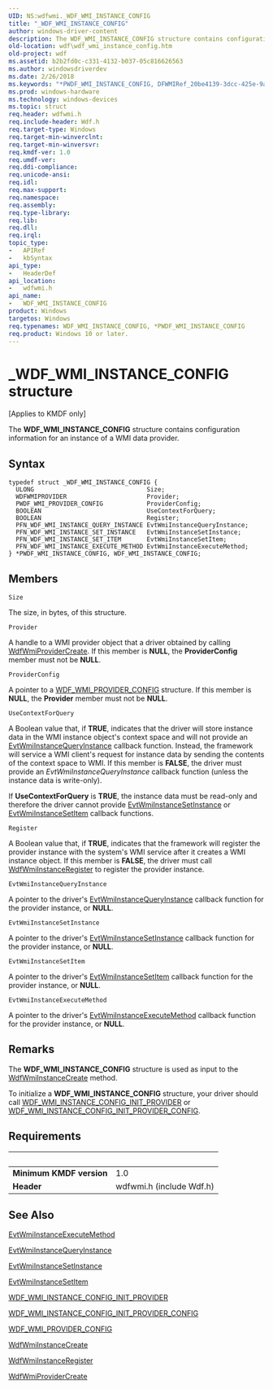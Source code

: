 ```yaml
---
UID: NS:wdfwmi._WDF_WMI_INSTANCE_CONFIG
title: "_WDF_WMI_INSTANCE_CONFIG"
author: windows-driver-content
description: The WDF_WMI_INSTANCE_CONFIG structure contains configuration information for an instance of a WMI data provider.
old-location: wdf\wdf_wmi_instance_config.htm
old-project: wdf
ms.assetid: b2b2fd0c-c331-4132-b037-05c816626563
ms.author: windowsdriverdev
ms.date: 2/26/2018
ms.keywords: "*PWDF_WMI_INSTANCE_CONFIG, DFWMIRef_20be4139-3dcc-425e-9aaf-2851ceb794fb.xml, PWDF_WMI_INSTANCE_CONFIG, PWDF_WMI_INSTANCE_CONFIG structure pointer, WDF_WMI_INSTANCE_CONFIG, WDF_WMI_INSTANCE_CONFIG structure, _WDF_WMI_INSTANCE_CONFIG, kmdf.wdf_wmi_instance_config, wdf.wdf_wmi_instance_config, wdfwmi/PWDF_WMI_INSTANCE_CONFIG, wdfwmi/WDF_WMI_INSTANCE_CONFIG"
ms.prod: windows-hardware
ms.technology: windows-devices
ms.topic: struct
req.header: wdfwmi.h
req.include-header: Wdf.h
req.target-type: Windows
req.target-min-winverclnt: 
req.target-min-winversvr: 
req.kmdf-ver: 1.0
req.umdf-ver: 
req.ddi-compliance: 
req.unicode-ansi: 
req.idl: 
req.max-support: 
req.namespace: 
req.assembly: 
req.type-library: 
req.lib: 
req.dll: 
req.irql: 
topic_type:
-	APIRef
-	kbSyntax
api_type:
-	HeaderDef
api_location:
-	wdfwmi.h
api_name:
-	WDF_WMI_INSTANCE_CONFIG
product: Windows
targetos: Windows
req.typenames: WDF_WMI_INSTANCE_CONFIG, *PWDF_WMI_INSTANCE_CONFIG
req.product: Windows 10 or later.
---
```


# _WDF_WMI_INSTANCE_CONFIG structure
<p class="CCE_Message">[Applies to KMDF only]

The <b>WDF_WMI_INSTANCE_CONFIG</b> structure contains configuration information for an instance of a WMI data provider.

## Syntax
```
typedef struct _WDF_WMI_INSTANCE_CONFIG {
  ULONG                               Size;
  WDFWMIPROVIDER                      Provider;
  PWDF_WMI_PROVIDER_CONFIG            ProviderConfig;
  BOOLEAN                             UseContextForQuery;
  BOOLEAN                             Register;
  PFN_WDF_WMI_INSTANCE_QUERY_INSTANCE EvtWmiInstanceQueryInstance;
  PFN_WDF_WMI_INSTANCE_SET_INSTANCE   EvtWmiInstanceSetInstance;
  PFN_WDF_WMI_INSTANCE_SET_ITEM       EvtWmiInstanceSetItem;
  PFN_WDF_WMI_INSTANCE_EXECUTE_METHOD EvtWmiInstanceExecuteMethod;
} *PWDF_WMI_INSTANCE_CONFIG, WDF_WMI_INSTANCE_CONFIG;
```

## Members


`Size`

The size, in bytes, of this structure.

`Provider`

A handle to a WMI provider object that a driver obtained by calling <a href="https://msdn.microsoft.com/library/windows/hardware/ff551193">WdfWmiProviderCreate</a>. If this member is <b>NULL</b>, the <b>ProviderConfig</b> member must not be <b>NULL</b>.

`ProviderConfig`

A pointer to a <a href="https://msdn.microsoft.com/library/windows/hardware/ff553067">WDF_WMI_PROVIDER_CONFIG</a> structure. If this member is <b>NULL</b>, the <b>Provider</b> member must not be <b>NULL</b>.

`UseContextForQuery`

A Boolean value that, if <b>TRUE</b>, indicates that the driver will store instance data in the WMI instance object's context space and will not provide an <a href="https://msdn.microsoft.com/13eed838-2943-4bb4-915f-6a84f0f95851">EvtWmiInstanceQueryInstance</a> callback function. Instead, the framework will service a WMI client's request for instance data by sending the contents of the context space to WMI. If this member is <b>FALSE</b>, the driver must provide an <i>EvtWmiInstanceQueryInstance</i> callback function (unless the instance data is write-only).

If <b>UseContextForQuery</b> is <b>TRUE</b>, the instance data must be read-only and therefore the driver cannot provide <a href="https://msdn.microsoft.com/defd33c5-90ae-40c9-9123-7c3de2c77f35">EvtWmiInstanceSetInstance</a> or <a href="https://msdn.microsoft.com/3011d92c-b12b-4240-8a4e-aa039ab8e053">EvtWmiInstanceSetItem</a> callback functions.

`Register`

A Boolean value that, if <b>TRUE</b>, indicates that the framework will register the provider instance with the system's WMI service after it creates a WMI instance object. If this member is <b>FALSE</b>, the driver must call <a href="https://msdn.microsoft.com/library/windows/hardware/ff551190">WdfWmiInstanceRegister</a> to register the provider instance.

`EvtWmiInstanceQueryInstance`

A pointer to the driver's <a href="https://msdn.microsoft.com/13eed838-2943-4bb4-915f-6a84f0f95851">EvtWmiInstanceQueryInstance</a> callback function for the provider instance, or <b>NULL</b>.

`EvtWmiInstanceSetInstance`

A pointer to the driver's <a href="https://msdn.microsoft.com/defd33c5-90ae-40c9-9123-7c3de2c77f35">EvtWmiInstanceSetInstance</a> callback function for the provider instance, or <b>NULL</b>.

`EvtWmiInstanceSetItem`

A pointer to the driver's <a href="https://msdn.microsoft.com/3011d92c-b12b-4240-8a4e-aa039ab8e053">EvtWmiInstanceSetItem</a> callback function for the provider instance, or <b>NULL</b>.

`EvtWmiInstanceExecuteMethod`

A pointer to the driver's <a href="https://msdn.microsoft.com/b14de1d7-0df2-46d1-a3bd-c23f33d3ed75">EvtWmiInstanceExecuteMethod</a> callback function for the provider instance, or <b>NULL</b>.

## Remarks
The <b>WDF_WMI_INSTANCE_CONFIG</b> structure is used as input to the <a href="https://msdn.microsoft.com/library/windows/hardware/ff551178">WdfWmiInstanceCreate</a> method.

To initialize a <b>WDF_WMI_INSTANCE_CONFIG</b> structure, your driver should call <a href="https://msdn.microsoft.com/library/windows/hardware/ff553061">WDF_WMI_INSTANCE_CONFIG_INIT_PROVIDER</a> or <a href="https://msdn.microsoft.com/library/windows/hardware/ff553063">WDF_WMI_INSTANCE_CONFIG_INIT_PROVIDER_CONFIG</a>.

## Requirements
| &nbsp; | &nbsp; |
| ---- |:---- |
| **Minimum KMDF version** | 1.0 |
| **Header** | wdfwmi.h (include Wdf.h) |

## See Also

<a href="https://msdn.microsoft.com/b14de1d7-0df2-46d1-a3bd-c23f33d3ed75">EvtWmiInstanceExecuteMethod</a>



<a href="https://msdn.microsoft.com/13eed838-2943-4bb4-915f-6a84f0f95851">EvtWmiInstanceQueryInstance</a>



<a href="https://msdn.microsoft.com/defd33c5-90ae-40c9-9123-7c3de2c77f35">EvtWmiInstanceSetInstance</a>



<a href="https://msdn.microsoft.com/3011d92c-b12b-4240-8a4e-aa039ab8e053">EvtWmiInstanceSetItem</a>



<a href="https://msdn.microsoft.com/library/windows/hardware/ff553061">WDF_WMI_INSTANCE_CONFIG_INIT_PROVIDER</a>



<a href="https://msdn.microsoft.com/library/windows/hardware/ff553063">WDF_WMI_INSTANCE_CONFIG_INIT_PROVIDER_CONFIG</a>



<a href="https://msdn.microsoft.com/library/windows/hardware/ff553067">WDF_WMI_PROVIDER_CONFIG</a>



<a href="https://msdn.microsoft.com/library/windows/hardware/ff551178">WdfWmiInstanceCreate</a>



<a href="https://msdn.microsoft.com/library/windows/hardware/ff551190">WdfWmiInstanceRegister</a>



<a href="https://msdn.microsoft.com/library/windows/hardware/ff551193">WdfWmiProviderCreate</a>